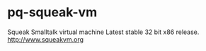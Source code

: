 # pq-squeak-vm
Squeak Smalltalk virtual machine
Latest stable 32 bit x86 release.
http://www.squeakvm.org
